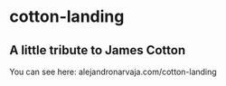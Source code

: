 # cotton-landing

## A little tribute to James Cotton

You can see here: alejandronarvaja.com/cotton-landing
